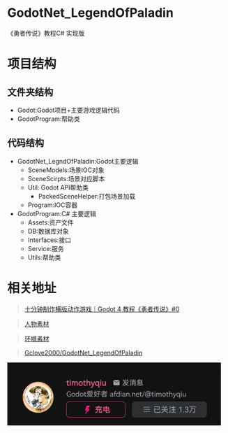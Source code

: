# GodotNet_LegendOfPaladin
《勇者传说》教程C# 实现版

# 项目结构


## 文件夹结构
- Godot:Godot项目+主要游戏逻辑代码
- GodotProgram:帮助类

## 代码结构

- GodotNet_LegndOfPaladin:Godot主要逻辑
  - SceneModels:场景IOC对象
  - SceneScirpts:场景对应脚本
  - Util: Godot API帮助类
    - PackedSceneHelper:打包场景加载
  - Program:IOC容器
- GodotProgram:C# 主要逻辑
  - Assets:资产文件
  - DB:数据库对象
  - Interfaces:接口
  - Service:服务
  - Utils:帮助类

# 相关地址
> [十分钟制作横版动作游戏｜Godot 4 教程《勇者传说》#0](https://www.bilibili.com/video/BV1SP411m7aj/?spm_id_from=333.1296.top_right_bar_window_default_collection.content.click&vd_source=17cf6a5a912b0a39a628030a5814462c)

> [人物素材]( https://brullov.itch.io/generic-char-asset)

> [环境素材](https://anokolisa.itch.io/sidescroller-pixelart-sprites-asset-pack-forest-16x16)


> [Gclove2000/GodotNet_LegendOfPaladin](https://github.com/Gclove2000/GodotNet_LegendOfPaladin)

![alt text](images/image.png)